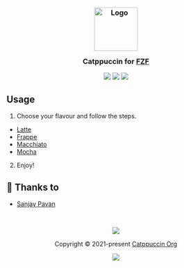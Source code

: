 <h3 align="center">
	<img src="https://raw.githubusercontent.com/catppuccin/catppuccin/main/assets/logos/exports/1544x1544_circle.png" width="100" alt="Logo"/><br/>
	<img src="https://raw.githubusercontent.com/catppuccin/catppuccin/main/assets/misc/transparent.png" height="30" width="0px"/>
	Catppuccin for <a href="https://github.com/junegunn/fzf">FZF</a>
	<img src="https://raw.githubusercontent.com/catppuccin/catppuccin/main/assets/misc/transparent.png" height="30" width="0px"/>
</h3>

<p align="center">
    <a href="https://github.com/catppuccin/fzf/stargazers"><img src="https://img.shields.io/github/stars/catppuccin/fzf?colorA=363a4f&colorB=b7bdf8&style=for-the-badge"></a>
    <a href="https://github.com/catppuccin/fzf/issues"><img src="https://img.shields.io/github/issues/catppuccin/fzf?colorA=363a4f&colorB=f5a97f&style=for-the-badge"></a>
    <a href="https://github.com/catppuccin/fzf/contributors"><img src="https://img.shields.io/github/contributors/catppuccin/fzf?colorA=363a4f&colorB=a6da95&style=for-the-badge"></a>
</p>

## Usage

1. Choose your flavour and follow the steps.
  - [Latte](latte.md)
  - [Frappe](frappe.md)
  - [Macchiato](macchiato.md)
  - [Mocha](mocha.md)
2. Enjoy!

## 💝 Thanks to

- [Sanjay Pavan](https://github.com/WitherCubes)

&nbsp;

<p align="center"><img src="https://raw.githubusercontent.com/catppuccin/catppuccin/main/assets/footers/gray0_ctp_on_line.svg?sanitize=true" /></p>
<p align="center">Copyright &copy; 2021-present <a href="https://github.com/catppuccin" target="_blank">Catppuccin Org</a>
<p align="center"><a href="https://github.com/catppuccin/catppuccin/blob/main/LICENSE"><img src="https://img.shields.io/static/v1.svg?style=for-the-badge&label=License&message=MIT&logoColor=d9e0ee&colorA=363a4f&colorB=b7bdf8"/></a></p>
